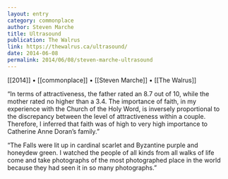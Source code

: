 ```yaml
---
layout: entry
category: commonplace
author: Steven Marche
title: Ultrasound
publication: The Walrus
link: https://thewalrus.ca/ultrasound/
date: 2014-06-08
permalink: 2014/06/08/steven-marche-ultrasound
---
```


[[2014]] • [[commonplace]] • [[Steven Marche]] • [[The Walrus]]

“In terms of attractiveness, the father rated an 8.7 out of 10, while the mother rated no higher than a 3.4. The importance of faith, in my experience with the Church of the Holy Word, is inversely proportional to the discrepancy between the level of attractiveness within a couple. Therefore, I inferred that faith was of high to very high importance to Catherine Anne Doran’s family.”

“The Falls were lit up in cardinal scarlet and Byzantine purple and honeydew green. I watched the people of all kinds from all walks of life come and take photographs of the most photographed place in the world because they had seen it in so many photographs.”
